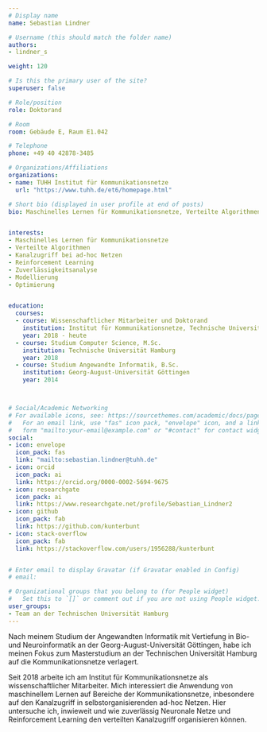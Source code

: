 ```yaml
---
# Display name
name: Sebastian Lindner

# Username (this should match the folder name)
authors:
- lindner_s

weight: 120

# Is this the primary user of the site?
superuser: false

# Role/position
role: Doktorand

# Room
room: Gebäude E, Raum E1.042

# Telephone
phone: +49 40 42878-3485

# Organizations/Affiliations
organizations:
- name: TUHH Institut für Kommunikationsnetze
  url: "https://www.tuhh.de/et6/homepage.html"

# Short bio (displayed in user profile at end of posts)
bio: Maschinelles Lernen für Kommunikationsnetze, Verteilte Algorithmen, Kanalzugriff bei ad-hoc Netzen, Reinforcement Learning, Zuverlässigkeitsanalyse, Modellierung


interests:
- Maschinelles Lernen für Kommunikationsnetze
- Verteilte Algorithmen
- Kanalzugriff bei ad-hoc Netzen
- Reinforcement Learning
- Zuverlässigkeitsanalyse
- Modellierung
- Optimierung


education:
  courses:  
  - course: Wissenschaftlicher Mitarbeiter und Doktorand
    institution: Institut für Kommunikationsnetze, Technische Universität Hamburg
    year: 2018 - heute
  - course: Studium Computer Science, M.Sc.
    institution: Technische Universität Hamburg
    year: 2018
  - course: Studium Angewandte Informatik, B.Sc.
    institution: Georg-August-Universität Göttingen
    year: 2014



# Social/Academic Networking
# For available icons, see: https://sourcethemes.com/academic/docs/page-builder/#icons
#   For an email link, use "fas" icon pack, "envelope" icon, and a link in the
#   form "mailto:your-email@example.com" or "#contact" for contact widget.
social:
- icon: envelope
  icon_pack: fas
  link: "mailto:sebastian.lindner@tuhh.de"
- icon: orcid
  icon_pack: ai
  link: https://orcid.org/0000-0002-5694-9675
- icon: researchgate
  icon_pack: ai
  link: https://www.researchgate.net/profile/Sebastian_Lindner2
- icon: github
  icon_pack: fab
  link: https://github.com/kunterbunt
- icon: stack-overflow
  icon_pack: fab
  link: https://stackoverflow.com/users/1956288/kunterbunt


# Enter email to display Gravatar (if Gravatar enabled in Config)
# email:

# Organizational groups that you belong to (for People widget)
#   Set this to `[]` or comment out if you are not using People widget.
user_groups:
- Team an der Technischen Universität Hamburg
---
```


Nach meinem Studium der Angewandten Informatik mit Vertiefung in Bio- und Neuroinformatik an der Georg-August-Universität Göttingen, habe ich meinen Fokus zum Masterstudium an der Technischen Universität Hamburg auf die Kommunikationsnetze verlagert.

Seit 2018 arbeite ich am Institut für Kommunikationsnetze als wissenschaftlicher Mitarbeiter.
Mich interessiert die Anwendung von maschinellem Lernen auf Bereiche der Kommunikationsnetze, inbesondere auf den Kanalzugriff in selbstorganisierenden ad-hoc Netzen.
Hier untersuche ich, inwieweit und wie zuverlässig Neuronale Netze und Reinforcement Learning den verteilten Kanalzugriff organisieren können.
